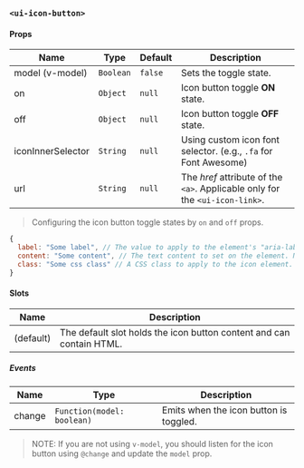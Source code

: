 ### `<ui-icon-button>`

#### Props

| Name              | Type      | Default | Description                                                                  |
| ----------------- | --------- | ------- | ---------------------------------------------------------------------------- |
| model (v-model)   | `Boolean` | `false` | Sets the toggle state.                                                       |
| on                | `Object`  | `null`  | Icon button toggle **ON** state.                                             |
| off               | `Object`  | `null`  | Icon button toggle **OFF** state.                                            |
| iconInnerSelector | `String`  | `null`  | Using custom icon font selector. (e.g., `.fa` for Font Awesome)              |
| url               | `String`  | `null`  | The _href_ attribute of the `<a>`. Applicable only for the `<ui-icon-link>`. |

> Configuring the icon button toggle states by `on` and `off` props.

```js
{
  label: "Some label", // The value to apply to the element's "aria-label" attribute.
  content: "Some content", // The text content to set on the element. Note that if an inner icon is used, the text content will be set on that element instead.
  class: "Some css class" // A CSS class to apply to the icon element. The same rules regarding inner icon elements described for content apply here as well.
}
```

#### Slots

| Name      | Description                                                          |
| --------- | -------------------------------------------------------------------- |
| (default) | The default slot holds the icon button content and can contain HTML. |

##### Events

| Name   | Type                       | Description                            |
| ------ | -------------------------- | -------------------------------------- |
| change | `Function(model: boolean)` | Emits when the icon button is toggled. |

> NOTE: If you are not using `v-model`, you should listen for the icon button using `@change` and update the `model` prop.

